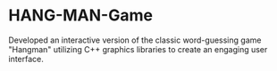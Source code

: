 # HANG-MAN-Game
Developed an interactive version of the classic word-guessing game "Hangman" utilizing C++  graphics libraries to create an engaging user interface. 
